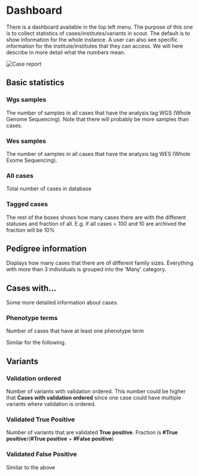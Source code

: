 # Dashboard

There is a dashboard available in the top left menu. The purpose of this one is to collect statistics of
cases/institutes/variants in scout.
The default is to show information for the whole instance. A user can also see specific information for the
institute/institutes that they can access.
We will here describe in more detail what the numbers mean.

  ![Case report](whatevs)


## Basic statistics

### Wgs samples

The number of samples in all cases that have the analysis tag WGS (Whole Genome Sequencing).
Note that there will probably be more samples than cases.

### Wes samples

The number of samples in all cases that have the analysis tag WES (Whole Exome Sequencing).

### All cases

Total number of cases in database

### Tagged cases

The rest of the boxes shows how many cases there are with the different statuses and fraction of all.
E.g. if all cases = 100 and 10 are archived the fraction will be 10%

## Pedigree information

Displays how many cases that there are of different family sizes. Everything with more than 3 individuals is grouped
 into the 'Many' category.

## Cases with...

Some more detailed information about cases.

### Phenotype terms

Number of cases that have at least one phenotype term

Similar for the following.

## Variants

### Validation ordered

Number of variants with validation ordered. This number could be higher that **Cases with validation ordered** since one case
could have multiple variants where validation is ordered.

### Validated True Positive

Number of variants that are validated **True positive**. Fraction is **#True positive**/(**#True positive** + **#False positive**)

### Validated False Positive

Similar to the above


